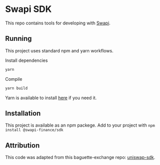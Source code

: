 # Swapi SDK
This repo contains tools for developing with [Swapi](https://www.swapi.finance/).

## Running
This project uses standard npm and yarn workflows.

Install dependencies

```sh
yarn
```

Compile
```sh
yarn build
```

Yarn is available to install [here](https://classic.yarnpkg.com/en/docs/install/#debian-stable) if you need it.

## Installation
This project is available as an npm packege. Add to your project with `npm install @swapi-finance/sdk`

## Attribution
This code was adapted from this baguette-exchange repo: [uniswap-sdk](https://github.com/baguette-exchange/sdk).

